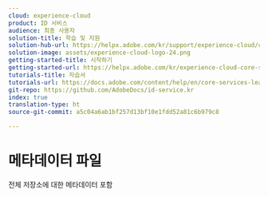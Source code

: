```yaml
---
cloud: experience-cloud
product: ID 서비스
audience: 최종 사용자
solution-title: 학습 및 지원
solution-hub-url: https://helpx.adobe.com/kr/support/experience-cloud/core-services.html
solution-image: assets/experience-cloud-logo-24.png
getting-started-title: 시작하기
getting-started-url: https://helpx.adobe.com/kr/experience-cloud-core-services/get-started.html
tutorials-title: 자습서
tutorials-url: https://docs.adobe.com/content/help/en/core-services-learn/tutorials/overview.html
git-repo: https://github.com/AdobeDocs/id-service.kr
index: true
translation-type: ht
source-git-commit: a5c04a6ab1bf257d13bf10e1fdd52a81c6b979c8

---
```



# 메타데이터 파일

전체 저장소에 대한 메타데이터 포함